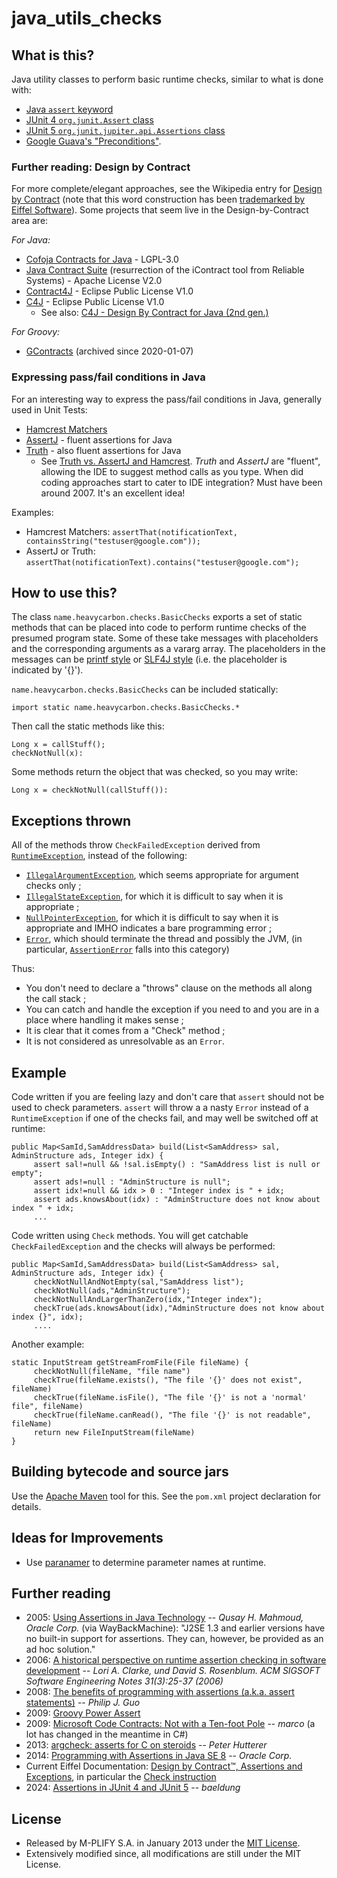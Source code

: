 # java_utils_checks

## What is this?

Java utility classes to perform basic runtime checks, similar to what is done with:

* [Java `assert` keyword](https://docs.oracle.com/javase/8/docs/technotes/guides/language/assert.html)
* [JUnit 4 `org.junit.Assert` class](https://junit.org/junit4/javadoc/latest/org/junit/Assert.html)
* [JUnit 5 `org.junit.jupiter.api.Assertions` class](https://junit.org/junit5/docs/5.0.1/api/org/junit/jupiter/api/Assertions.html)
* [Google Guava's "Preconditions"](https://guava.dev/releases/snapshot-jre/api/docs/com/google/common/base/Preconditions.html).

### Further reading: Design by Contract

For more complete/elegant approaches, see the Wikipedia entry for [Design by Contract](http://en.wikipedia.org/wiki/Design_by_contract) (note that this word construction has been [trademarked by Eiffel Software](https://en.wikipedia.org/wiki/Design_by_contract#History)). Some projects that seem live in the Design-by-Contract area are:

*For Java:*

* [Cofoja Contracts for Java]([https://code.google.com/p/cofoja/](https://github.com/nhatminhle/cofoja)) - LGPL-3.0
* [Java Contract Suite](http://sourceforge.net/projects/jcontracts/) (resurrection of the iContract tool from Reliable Systems) - Apache License V2.0
* [Contract4J](http://deanwampler.github.io/contract4j/) - Eclipse Public License V1.0
* [C4J](https://github.com/C4J-Team/C4J) - Eclipse Public License V1.0
   * See also: [C4J - Design By Contract for Java (2nd gen.)](http://c4j-team.github.io/C4J/index.html)

*For Groovy:*

* [GContracts](https://github.com/andresteingress/gcontracts/wiki) (archived since 2020-01-07)

### Expressing pass/fail conditions in Java

For an interesting way to express the pass/fail conditions in Java, generally used in Unit Tests:

* [Hamcrest Matchers](http://hamcrest.org/JavaHamcrest/)
* [AssertJ](https://joel-costigliola.github.io/assertj/) - fluent assertions for Java
* [Truth](https://truth.dev/api/latest/index.html?overview-summary.html) - also fluent assertions for Java
   * See [Truth vs. AssertJ and Hamcrest](https://truth.dev/comparison.html). _Truth_ and _AssertJ_ are "fluent", allowing the IDE to suggest method calls as you type. When did coding approaches start to cater to IDE integration? Must have been around 2007. It's an excellent idea! 

Examples:

* Hamcrest Matchers: `assertThat(notificationText, containsString("testuser@google.com"));`
* AssertJ or Truth: `assertThat(notificationText).contains("testuser@google.com");` 

## How to use this?

The class `name.heavycarbon.checks.BasicChecks` exports a set of static methods that can be placed into code to perform runtime checks of the presumed program state. Some of these take messages with placeholders and the corresponding arguments as a vararg array. The placeholders in the messages can be [printf style](http://docs.oracle.com/javase/7/docs/api/java/util/Formatter.html) or [SLF4J style](http://slf4j.org/faq.html#logging_performance) (i.e. the placeholder is indicated by '{}').

`name.heavycarbon.checks.BasicChecks` can be included statically:

~~~
import static name.heavycarbon.checks.BasicChecks.*
~~~
 
Then call the static methods like this:

~~~
Long x = callStuff();
checkNotNull(x):
~~~
 
Some methods return the object that was checked, so you may write:

~~~
Long x = checkNotNull(callStuff()):
~~~

## Exceptions thrown

All of the methods throw `CheckFailedException` derived from [`RuntimeException`](http://docs.oracle.com/javase/7/docs/api/java/lang/RuntimeException.html), instead of the following:

* [`IllegalArgumentException`](http://docs.oracle.com/javase/7/docs/api/java/lang/IllegalArgumentException.html), which seems appropriate for argument checks only ;
* [`IllegalStateException`](http://docs.oracle.com/javase/7/docs/api/java/lang/IllegalStateException.html), for which it is difficult to say when it is appropriate ;
* [`NullPointerException`](http://docs.oracle.com/javase/7/docs/api/java/lang/NullPointerException.html), for which it is difficult to say when it is appropriate and IMHO indicates a bare programming error ;
* [`Error`](http://docs.oracle.com/javase/7/docs/api/java/lang/Error.html), which should terminate the thread and possibly the JVM, (in particular, [`AssertionError`](http://docs.oracle.com/javase/7/docs/api/java/lang/AssertionError.html) falls into this category)
 
Thus:

* You don't need to declare a "throws" clause on the methods all along the call stack ; 
* You can catch and handle the exception if you need to and you are in a place where handling it makes sense ;
* It is clear that it comes from a "Check" method ; 
* It is not considered as unresolvable as an `Error`.

## Example

Code written if you are feeling lazy and don't care that `assert` should not be used to check parameters. `assert` will throw a a nasty `Error` instead of a `RuntimeException` if one of the checks fail, and may well be switched off at runtime:

~~~
public Map<SamId,SamAddressData> build(List<SamAddress> sal, AdminStructure ads, Integer idx) {
     assert sal!=null && !sal.isEmpty() : "SamAddress list is null or empty";
     assert ads!=null : "AdminStructure is null";
     assert idx!=null && idx > 0 : "Integer index is " + idx;
     assert ads.knowsAbout(idx) : "AdminStructure does not know about index " + idx;
     ...
~~~
    
Code written using `Check` methods. You will get catchable `CheckFailedException` and the checks will always be performed:

~~~
public Map<SamId,SamAddressData> build(List<SamAddress> sal, AdminStructure ads, Integer idx) {
     checkNotNullAndNotEmpty(sal,"SamAddress list");
     checkNotNull(ads,"AdminStructure");
     checkNotNullAndLargerThanZero(idx,"Integer index");
     checkTrue(ads.knowsAbout(idx),"AdminStructure does not know about index {}", idx);
     ....
~~~

Another example:

~~~
static InputStream getStreamFromFile(File fileName) {
     checkNotNull(fileName, "file name")
     checkTrue(fileName.exists(), "The file '{}' does not exist", fileName)
     checkTrue(fileName.isFile(), "The file '{}' is not a 'normal' file", fileName)
     checkTrue(fileName.canRead(), "The file '{}' is not readable", fileName)
     return new FileInputStream(fileName)
}
~~~

## Building bytecode and source jars

Use the [Apache Maven](https://maven.apache.org/) tool for this. See the `pom.xml` project declaration for details.

## Ideas for Improvements

* Use [paranamer](https://github.com/paul-hammant/paranamer) to determine parameter names at runtime.

## Further reading

* 2005: [Using Assertions in Java Technology]([http://www.oracle.com/us/technologies/java/assertions-139853.html](http://web.archive.org/web/20121011111147/http://www.oracle.com/us/technologies/java/assertions-139853.html)) -- _Qusay H. Mahmoud, Oracle Corp._ (via WayBackMachine): "J2SE 1.3 and earlier versions have no built-in support for assertions. They can, however, be provided as an ad hoc solution."
* 2006: [A historical perspective on runtime assertion checking in software development](http://discovery.ucl.ac.uk/4991/1/4991.pdf) -- _Lori A. Clarke, und David S. Rosenblum. ACM SIGSOFT Software Engineering Notes 31(3):25-37 (2006)_
* 2008: [The benefits of programming with assertions (a.k.a. assert statements)](http://www.pgbovine.net/programming-with-asserts.htm) -- _Philip J. Guo_
* 2009: [Groovy Power Assert](http://dontmindthelanguage.wordpress.com/2009/12/11/groovy-1-7-power-assert/)
* 2009: [Microsoft Code Contracts: Not with a Ten-foot Pole](https://www.earthli.com/news/view_article.php?id=2183) -- _marco_ (a lot has changed in the meantime in C#)
* 2013: [argcheck: asserts for C on steroids](http://who-t.blogspot.com/2013/12/argcheck-assert-on-steroids.html) -- _Peter Hutterer_
* 2014: [Programming with Assertions in Java SE 8](https://docs.oracle.com/javase/8/docs/technotes/guides/language/assert.html) -- _Oracle Corp._
* Current Eiffel Documentation: [Design by Contract™, Assertions and Exceptions](https://www.eiffel.org/doc/eiffel/ET-_Design_by_Contract_%28tm%29%2C_Assertions_and_Exceptions), in particular the [Check instruction](https://www.eiffel.org/doc/eiffel/ET-_Instructions#Check)
* 2024: [Assertions in JUnit 4 and JUnit 5](https://www.baeldung.com/junit-assertions) -- _baeldung_

## License

* Released by M-PLIFY S.A. in January 2013 under the [MIT License](http://opensource.org/licenses/MIT). 
* Extensively modified since, all modifications are still under the MIT License.


